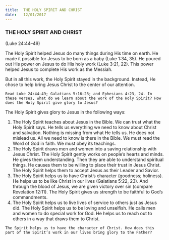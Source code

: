 ```yaml
---
title:  THE HOLY SPIRIT AND CHRIST
date:   12/01/2017
---
```


### THE HOLY SPIRIT AND CHRIST

(Luke 24:44–49)

The Holy Spirit helped Jesus do many things during His time on earth. He made it possible for Jesus to be born as a baby (Luke 1:34, 35). He poured out His power on Jesus to do His holy work (Luke 3:21, 22). This power helped Jesus to complete His work as the Messiah. 

But in all this work, the Holy Spirit stayed in the background. Instead, He chose to help bring Jesus Christ to the center of our attention.

  `Read Luke 24:44–49; Galatians 5:16–23; and Ephesians 4:23, 24. In these verses, what do we learn about the work of the Holy Spirit? How does the Holy Spirit give glory to Jesus?`

The Holy Spirit gives glory to Jesus in the following ways:

1. The Holy Spirit teaches about Jesus in the Bible. We can trust what the Holy Spirit says. He tells us everything we need to know about Christ and salvation. Nothing is missing from what He tells us. He does not mislead us. All we need to know is there in the Bible. We must read the Word of God in faith. We must obey its teachings. 
2. The Holy Spirit draws men and women into a saving relationship with Jesus Christ. The Holy Spirit gently works on people’s hearts and minds. He gives them understanding. Then they are able to understand spiritual things. He causes them to be willing to place their trust in Jesus Christ. The Holy Spirit helps them to accept Jesus as their Leader and Savior. 
3. The Holy Spirit helps us to have Christ’s character (goodness; holiness). He helps us to be like Christ in our lives (Galatians 5:22, 23). And through the blood of Jesus, we are given victory over sin (compare Revelation 12:11). The Holy Spirit gives us strength to be faithful to God’s commandments.
4. The Holy Spirit helps us to live lives of service to others just as Jesus did. The Holy Spirit helps us to be loving and unselfish. He calls men and women to do special work for God. He helps us to reach out to others in a way that draws them to Christ. 

`The Spirit helps us to have the character of Christ. How does this part of the Spirit’s work in our lives bring glory to the Father?`